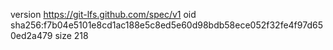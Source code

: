 version https://git-lfs.github.com/spec/v1
oid sha256:f7b04e5101e8cd1ac188e5c8ed5e60d98bdb58ece052f32fe4f97d650ed2a479
size 218
